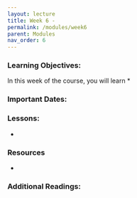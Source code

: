 ```yaml
---
layout: lecture
title: Week 6 - 
permalink: /modules/week6
parent: Modules
nav_order: 6
---
```

### Learning Objectives:

In this week of the course, you will learn
* 

### Important Dates:

### Lessons:
* 
    

### Resources
* 


### Additional Readings:

